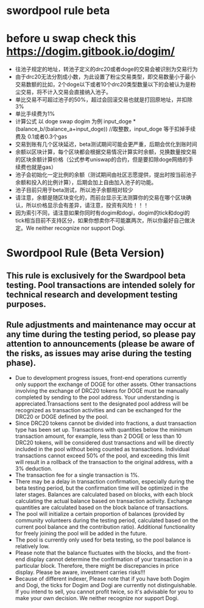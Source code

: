 # swordpool rule beta

# before u swap check this https://dogim.gitbook.io/dogim/


* 往池子规定的地址，转池子定义的drc20或者doge的交易会被识别为交易行为
* 由于drc20无法分割成小数，为此设置了粉尘交易类型，即交易数量小于最小交易数额的比如，2个doge以下或者10个drc20类型数量以下的会被认为是粉尘交易，将不计入交易会直接纳入池子。
* 单比交易不可超过池子的50%，超过会回滚交易也就是打回原地址，并扣除3%
* 单比手续费为1%
* 计算公式 以 doge swap dogim 为例 input_doge * (balance_b/(balance_a+input_doge)) //取整数，input_doge 等于扣掉手续费及 0.1或者0.3个gas
* 交易到账有几个区块延迟，beta测试期间可能会更严重，后期会优化到账时间
* 余额以区块计算，每个区块都会根据交易情况计算实时余额，兑换数量按交易的区块余额计算价格（公式参考uniswap的合约，但是要扣除doge网络的手续费也就是gas）
* 池子会初始化一定比例的余额（测试期间由社区志愿提供，提出时按当前池子余额和投入的比例计算），后期会加上自由加入池子的功能。
* 池子目前只用于beta测试，所以池子余额相对较少
* 请注意，余额是随区块变化的，而前台显示无法测算你的交易在哪个区块确认，所以价格显示会有差异，请注意，投资有风险！！！
* 因为索引不同，请注意如果你同时有dogim和dogi，dogim的tick和dogi的tick相当目前不支持区分，如果你想卖你不可能赢两次，所以你最好自己做决定。We neither recognize nor support Dogi.

# Swordpool Rule (Beta Version)
## This rule is exclusively for the Swardpool beta testing. Pool transactions are intended solely for technical research and development testing purposes.
## Rule adjustments and maintenance may occur at any time during the testing period, so please pay attention to announcements (please be aware of the risks, as issues may arise during the testing phase).

* Due to development progress issues, front-end operations currently only support the exchange of DOGE for other assets. Other transactions involving the exchange of DRC20 tokens for DOGE must be manually completed by sending to the pool address. Your understanding is appreciated.Transactions sent to the designated pool address will be recognized as transaction activities and can be exchanged for the DRC20 or DOGE defined by the pool.
* Since DRC20 tokens cannot be divided into fractions, a dust transaction type has been set up. Transactions with quantities below the minimum transaction amount, for example, less than 2 DOGE or less than 10 DRC20 tokens, will be considered dust transactions and will be directly included in the pool without being counted as transactions.
Individual transactions cannot exceed 50% of the pool, and exceeding this limit will result in a rollback of the transaction to the original address, with a 3% deduction.
* The transaction fee for a single transaction is 1%.
* There may be a delay in transaction confirmation, especially during the beta testing period, but the confirmation time will be optimized in the later stages.
Balances are calculated based on blocks, with each block calculating the actual balance based on transaction activity. Exchange quantities are calculated based on the block balance of transactions.
* The pool will initialize a certain proportion of balances (provided by community volunteers during the testing period, calculated based on the current pool balance and the contribution ratio). Additional functionality for freely joining the pool will be added in the future.
* The pool is currently only used for beta testing, so the pool balance is relatively low.
* Please note that the balance fluctuates with the blocks, and the front-end display cannot determine the confirmation of your transaction in a particular block. Therefore, there might be discrepancies in price display. Please be aware, investment carries risks!!!
* Because of different indexer, Please note that if you have both Dogim and Dogi, the ticks for Dogim and Dogi are currently not distinguishable. If you intend to sell, you cannot profit twice, so it's advisable for you to make your own decision. We neither recognize nor support Dogi.

